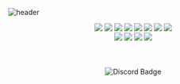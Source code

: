 ![header](https://capsule-render.vercel.app/api?type=waving&color=auto&height=300&section=header&text=TheSalt&fontSize=90&animation=fadeIn&fontAlignY=38&desc=&descAlignY=51&descAlign=62)

<div align=center> 
  <img src="https://img.shields.io/badge/HTML5-E34F26?style=for-the-badge&logo=html5&logoColor=white">
  <img src="https://img.shields.io/badge/CSS3-1572B6?style=for-the-badge&logo=css3&logoColor=white">
  <img src="https://img.shields.io/badge/JavaScript-F7DF1E?style=for-the-badge&logo=javascript&logoColor=black"> 
  <img src="https://img.shields.io/badge/TypeScript-3178C6?style=for-the-badge&logo=typescript&logoColor=white">
  <img src="https://img.shields.io/badge/React-61DAFB?style=for-the-badge&logo=react&logoColor=black"> 
  <img src="https://img.shields.io/badge/Node.js-339933?style=for-the-badge&logo=node.js&logoColor=white">
  <img src="https://img.shields.io/badge/express-000000?style=for-the-badge&logo=express&logoColor=white">
  <img src="https://img.shields.io/badge/three.js-black?style=for-the-badge&logo=three.js&logoColor=white">
  <br>

  <img src="https://img.shields.io/badge/C-A8B9CC?style=for-the-badge&logo=c&logoColor=black">
  <img src="https://img.shields.io/badge/C++-00599C?style=for-the-badge&logo=c%2B%2B&logoColor=white">
  <img src="https://img.shields.io/badge/Flutter-02569B?style=for-the-badge&logo=flutter&logoColor=white">
  <img src="https://img.shields.io/badge/Google Cloud-4285F4?style=for-the-badge&logo=google-cloud&logoColor=white">
  <br>
  <br>
  <br>
  <br>
  <img src="https://img.shields.io/badge/Discord-7289DA?style=for-the-badge&logo=discord&logoColor=white" alt="Discord Badge">
</div>

